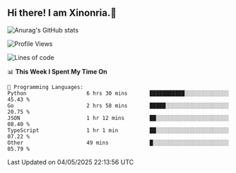 ## Hi there! I am Xinonria.👋

![Anurag's GitHub stats](https://status-git-main-xinonrias-projects-f26540e3.vercel.app/api?username=xinonria&hide=stars,issues)

<!--START_SECTION:waka-->
![Profile Views](http://img.shields.io/badge/Profile%20Views-0-blue)

![Lines of code](https://img.shields.io/badge/From%20Hello%20World%20I%27ve%20Written-2.9%20million%20lines%20of%20code-blue)

📊 **This Week I Spent My Time On** 

```text
💬 Programming Languages: 
Python                   6 hrs 30 mins       ███████████░░░░░░░░░░░░░░   45.43 % 
Go                       2 hrs 58 mins       █████░░░░░░░░░░░░░░░░░░░░   20.75 % 
JSON                     1 hr 12 mins        ██░░░░░░░░░░░░░░░░░░░░░░░   08.40 % 
TypeScript               1 hr 1 min          ██░░░░░░░░░░░░░░░░░░░░░░░   07.22 % 
Other                    49 mins             █░░░░░░░░░░░░░░░░░░░░░░░░   05.79 % 
```


 Last Updated on 04/05/2025 22:13:56 UTC
<!--END_SECTION:waka-->

<!--
**xinonria/xinonria** is a ✨ _special_ ✨ repository because its `README.md` (this file) appears on your GitHub profile.

Here are some ideas to get you started:

- 🔭 I’m currently working on ...
- 🌱 I’m currently learning ...
- 👯 I’m looking to collaborate on ...
- 🤔 I’m looking for help with ...
- 💬 Ask me about ...
- 📫 How to reach me: ...
- 😄 Pronouns: ...
- ⚡ Fun fact: ...
-->
